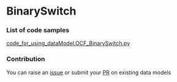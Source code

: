 # BinarySwitch

### List of code samples 

<!-- 50-List of code -->

<!-- [code entry](link) -->
[code_for_using_dataModel.OCF_BinarySwitch.py](https://github.com/smart-data-models/dataModel.OCF/blob/master/BinarySwitch/code/code_for_using_dataModel.OCF_BinarySwitch.py)


<!-- /50-List of code -->

### Contribution
You can raise an [issue](https://github.com/smart-data-models/dataModel.OCF/issues) or submit your [PR](https://github.com/smart-data-models/dataModel.OCF/pulls) on existing data models
